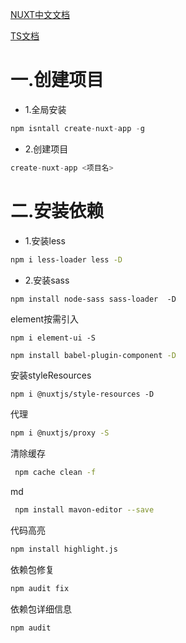 [NUXT中文文档](https://zh.nuxtjs.org/guide/installation)

[TS文档](https://www.tslang.cn/docs/handbook/typescript-in-5-minutes.html)
# 一.创建项目
- 1.全局安装
```js
npm isntall create-nuxt-app -g
```
- 2.创建项目
```js
create-nuxt-app <项目名>
```
# 二.安装依赖
- 1.安装less
```bash
npm i less-loader less -D
```
- 2.安装sass
```bahs
npm install node-sass sass-loader  -D
```
element按需引入
```
npm i element-ui -S
```
```bash
npm install babel-plugin-component -D
```
安装styleResources
```
npm i @nuxtjs/style-resources -D
```
代理
```bash
npm i @nuxtjs/proxy -S
```
清除缓存
```bash
 npm cache clean -f
```
md
```bash
 npm install mavon-editor --save
 ```
 代码高亮
 ```bash
 npm install highlight.js
 ```
依赖包修复

```bash
npm audit fix
```
依赖包详细信息
```bash
npm audit
```